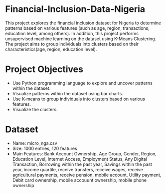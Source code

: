 # Financial-Inclusion-Data-Nigeria

This project explores the financial inclusion dataset for Nigeria to determine patterns based on various features (such as age, region, transactions, education level, among others). In addition, this project performs unsupervised machine learning on the dataset using K-Means Clustering. The project aims to group individuals into clusters based on their characteristics(age, region, education level).

# Project Objectives
* Use Python programming language to explore and uncover patterns within the dataset.
* Visualize patterns within the dataset using bar charts.
* Use K-means to group individuals into clusters based on various features.
* Visualize the clusters.

# Dataset
* Name: micro_nga.csv
* Size: 1000 entries, 120 features
* Main Features: Bank Account Ownership, Age Group, Gender, Region, Education Level, Internet Access, Employment Status, Any Digital Transaction, Borrowing within the past year, Savings within the past year, income quartile, receive transfers, receive wages, receive agricultural payments, receive pension, mobile account, Utility payment, Debit card ownership, mobile accouunt ownership, mobile phone ownership
  




